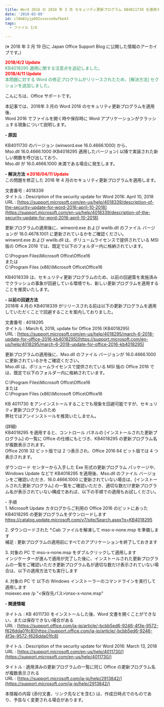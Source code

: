 ```yaml
---
title: Word 2016 の 2018 年 3 月 セキュリティ更新プログラム KB4011730 を適用すると、ファイルを開くまたは保存時にクラッシュする
date: '2019-03-09'
id: cl0m82yjp002xvovse8wf6e43
tags:
  - ファイル I/O

---
```


(※ 2018 年 3 月 19 日に Japan Office Support Blog に公開した情報のアーカイブです。)

<span style="color:#ff0000">**2018/4/2 Update**</span>  
<span style="color:#339966">KB4018295 適用に関する注意点を追記しました。</span>  
<span style="color:#ff0000">**2018/4/11 Update**</span>  
<span style="color:#339966">本問題に対する Word の修正プログラムがリリースされたため、\[解決方法\] セクションを追加しました。</span>  

こんにちは、Office サポートです。

本記事では、2018年 3 月の Word 2016 のセキュリティ更新プログラムを適用後、  
Word 2016 でファイルを開く時や保存時に Word アプリケーションがクラッシュする現象について説明します。

  

**\- 原因**  
  
KB4011730 のバージョン (winword.exe 16.0.4666.1000) から、  
Mso.dll 16.0.4666.1000 (KB4018295 適用したバージョン) 以降で実装された新しい関数を呼び出しており、  
Mso.dll が 16.0.4666.1000 未満である場合に発生します。

  

  

**\- 解決方法 <span style="color:#ff0000">※2018/04/11 Update**</span>  
この問題を修正した 2018 年 4 月のセキュリティ更新プログラムを適用します。  

文書番号 : 4018339  
タイトル : Description of the security update for Word 2016: April 10, 2018  
URL : [https://support.microsoft.com/en-us/help/4018339/description-of-the-security-update-for-word-2016-april-10-2018](https://support.microsoft.com/en-us/help/4018339/description-of-the-security-update-for-word-2016-april-10-2018)

  

更新プログラムの適用後に、winword.exe および wwlib.dll のファイル バージョンが 16.0.4678.1001 に更新されているかをご確認ください。  
winword.exe および wwlib.dll は、ボリュームライセンスで提供されている MSI 版の Office 2016 では、既定で以下のフォルダー内に格納されています。  

C:\\Program Files\\Microsoft Office\\Office16  
または  
C:\\Program Files (x86)\\Microsoft Office\\Office16

  

KB4018339 は、セキュリティ更新プログラムのため、以前の回避策を実施済みでクラッシュの事象が回避している環境でも、新しい更新プログラムを適用することを推奨いたします。  

  

**\- 以前の回避方法**  
2018年 4 月の KB4018339 がリリースされる前は以下の更新プログラムを適用していただくことで回避することを案内しておりました。  

文書番号 : 4018295  
タイトル : March 6, 2018, update for Office 2016 (KB4018295)  
URL : [https://support.microsoft.com/en-us/help/4018295/march-6-2018-update-for-office-2016-kb4018295](https://support.microsoft.com/en-us/help/4018295/march-6-2018-update-for-office-2016-kb4018295)

  

更新プログラムの適用後に、Mso.dll のファイル バージョンが 16.0.4666.1000 に更新されているかをご確認ください。  
Mso.dll は、ボリュームライセンスで提供されている MSI 版の Office 2016 では、既定で以下のフォルダー内に格納されています。

  

C:\\Program Files\\Microsoft Office\\Office16  
または  
C:\\Program Files (x86)\\Microsoft Office\\Office16

  

KB 4011730 をアンインストールすることでも現象を回避可能ですが、セキュリティ更新プログラムのため  
弊社ではアンインストールを推奨いたしません。  

(詳細)  
KB4018295 を適用すると、コントロール パネルの \[インストールされた更新プログラム\] の一覧に Office の仕様にもとづき、KB4018295 の更新プログラム名が複数表示されます。  
Office 2016 32 ビット版では 2 つ表示され、Office 2016 64 ビット版では 4 つ表示されます。  
  
ダウンロード センターから入手した Exe 形式の更新プログラム パッケージや、Windows Update などで KB4018295 を適用後、Mso.dll のファイル バージョンをご確認いただき、16.0.4666.1000 に更新されていない場合は、\[インストールされた更新プログラム\] の一覧をご確認いただき、適切な数だけ更新プログラム名が表示されていない構成であれば、以下の手順での適用もお試しください。

  

\- 手順  
1\. Microsoft Update カタログからご利用の Office 2016 のビットにあった KB4018295 の更新プログラムをダウンロードします  
[https://catalog.update.microsoft.com/v7/site/Search.aspx?q=KB4018295  
](https://catalog.update.microsoft.com/v7/site/Search.aspx?q=KB4018295)

2\. ダウンロードされた \*.Cab ファイルを解凍して mso-x-none.msp を準備します  
補足 : 更新プログラムの適用前にすべてのアプリケーションを終了しておきます  

3\. 対象の PC で mso-x-none.msp をダブルクリックして適用します  
インジケーターが進んで適用が完了した後に、インストールされた更新プログラムの一覧をご確認いただき更新プログラム名が適切な数だけ表示されていない場合は、以下の適用方法でも実行します  

4\. 対象の PC で 以下の Windows インストーラーのコマンドラインを実行して適用します  
msiexec.exe /p "<保存先パス>\\mso-x-none.msp"  

  

**\- 関連情報**  
  
タイトル : KB 4011730 をインストールした後、Word 文書を開くことができない、または保存できない場合がある  
URL : [https://support.office.com/ja-jp/article/-bcbb5ed6-9246-4f3e-9572-f626dda01fc8](https://support.office.com/ja-jp/article/-bcbb5ed6-9246-4f3e-9572-f626dda01fc8)

  

タイトル : Description of the security update for Word 2016: March 13, 2018  
URL : [https://support.microsoft.com/en-us/help/4011730/](https://support.microsoft.com/en-us/help/4011730/)

  

タイトル : 適用済みの更新プログラムの一覧に同じ Office の更新プログラム名が複数表示される  
URL : [https://support.microsoft.com/ja-jp/help/2913842/](https://support.microsoft.com/ja-jp/help/2913842/)

  
  

本情報の内容 (添付文書、リンク先などを含む) は、作成日時点でのものであり、予告なく変更される場合があります。